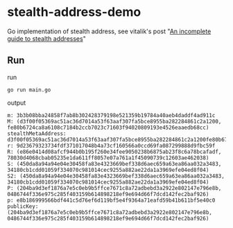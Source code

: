 # stealth-address-demo

Go implementation of stealth address, see vitalik's post "[An incomplete guide to stealth addresses](https://vitalik.ca/general/2023/01/20/stealth.html)"

## Run

run
```
go run main.go
```

output
```
m: 3b3b08bba24858f7ab8b302428379198e521359b19784a40aeb4daddf4ad911c
M: (d3f00f05369ac51ac36d7014a53f63aaf307fa5bce8955ba282284861c2a1200, fe80b6724ca8a6108c7184b2ccb7023c71603f94020809193e4526eaaedb68cc)
stealthMetaAddress: d3f00f05369ac51ac36d7014a53f63aaf307fa5bce8955ba282284861c2a1200fe80b6724ca8a6108c7184b2ccb7023c71603f94020809193e4526eaaedb68cc
r: 9d23679323734fdf371017048b4a73cf160566a0ccd69fa087299888d9fbc59f
R: (e86e0414d08afcf944b0b195f260e34fee9050238b6875ab23f8c6a78bcafadf, 78030d4068cbab05235e1da611ff8057e07a761a1f45090739c12603ae462038)
S: (450da8a94a94e04e30458fa83e4323669bef338d6aec659a63ea86aa032a3483, 34180cb1cdd01059f334070c981014cec9255a882ae22da1a3969efe04ed8f04)
S2: (450da8a94a94e04e30458fa83e4323669bef338d6aec659a63ea86aa032a3483, 34180cb1cdd01059f334070c981014cec9255a882ae22da1a3969efe04ed8f04)
P: (204ba9d3ef1876a7e5c0eb9b5ffce7671c8a72adbebd3a2922e802147e796e8b, 0486744f336e975c285f403159b614898218ef9e694d66f7dcd142fec2baf926)
p: e8b186999566bdf441c5d76ef6d119bf5e4f9364a71eafd59b41b611bf5e40c0
publicKey: (204ba9d3ef1876a7e5c0eb9b5ffce7671c8a72adbebd3a2922e802147e796e8b, 0486744f336e975c285f403159b614898218ef9e694d66f7dcd142fec2baf926)
```

